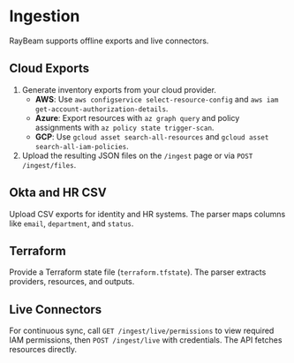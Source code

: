 # Ingestion

RayBeam supports offline exports and live connectors.

## Cloud Exports

1. Generate inventory exports from your cloud provider.
   - **AWS**: Use `aws configservice select-resource-config` and `aws iam get-account-authorization-details`.
   - **Azure**: Export resources with `az graph query` and policy assignments with `az policy state trigger-scan`.
   - **GCP**: Use `gcloud asset search-all-resources` and `gcloud asset search-all-iam-policies`.
2. Upload the resulting JSON files on the `/ingest` page or via `POST /ingest/files`.

## Okta and HR CSV

Upload CSV exports for identity and HR systems. The parser maps columns like `email`, `department`, and `status`.

## Terraform

Provide a Terraform state file (`terraform.tfstate`). The parser extracts providers, resources, and outputs.

## Live Connectors

For continuous sync, call `GET /ingest/live/permissions` to view required IAM permissions, then `POST /ingest/live` with credentials. The API fetches resources directly.

